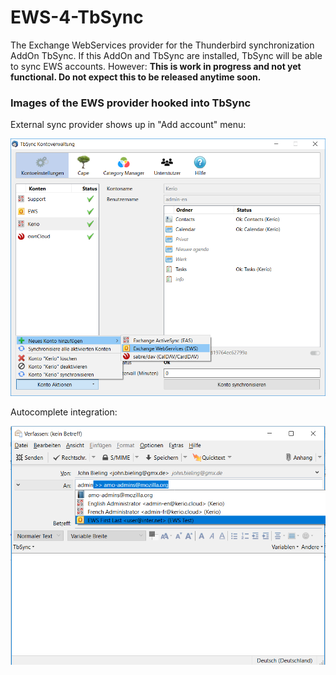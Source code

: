 # EWS-4-TbSync
The Exchange WebServices provider for the Thunderbird synchronization AddOn TbSync. If this AddOn and TbSync are installed, TbSync will be able to sync EWS accounts. However: **This is work in progress and not yet functional. Do not expect this to be released anytime soon.**

### Images of the EWS provider hooked into TbSync

External sync provider shows up in "Add account" menu:

![image](https://github.com/jobisoft/EWS-4-TbSync/raw/master/screenshots/add_account.png)

Autocomplete integration:

![image](https://github.com/jobisoft/EWS-4-TbSync/raw/master/screenshots/autocomplete.png)

